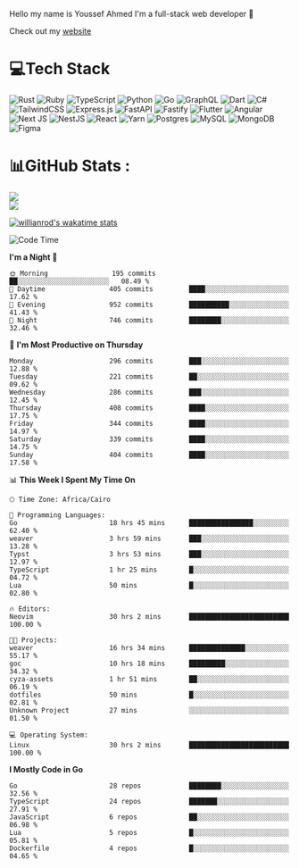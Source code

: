 Hello my name is Youssef Ahmed I'm a full-stack web developer 👋

Check out my [website](https://youssefahmed.vercel.app)
 
# 💻Tech Stack

![Rust](https://img.shields.io/badge/rust-%23000000.svg?style=for-the-badge&logo=rust&logoColor=white) ![Ruby](https://img.shields.io/badge/ruby-%23CC342D.svg?style=for-the-badge&logo=ruby&logoColor=white) ![TypeScript](https://img.shields.io/badge/typescript-%23007ACC.svg?style=for-the-badge&logo=typescript&logoColor=white) ![Python](https://img.shields.io/badge/python-3670A0?style=for-the-badge&logo=python&logoColor=ffdd54) ![Go](https://img.shields.io/badge/go-%2300ADD8.svg?style=for-the-badge&logo=go&logoColor=white) ![GraphQL](https://img.shields.io/badge/-GraphQL-E10098?style=for-the-badge&logo=graphql&logoColor=white) ![Dart](https://img.shields.io/badge/dart-%230175C2.svg?style=for-the-badge&logo=dart&logoColor=white) ![C#](https://img.shields.io/badge/c%23-%23239120.svg?style=for-the-badge&logo=c-sharp&logoColor=white) ![TailwindCSS](https://img.shields.io/badge/tailwindcss-%2338B2AC.svg?style=for-the-badge&logo=tailwind-css&logoColor=white) ![Express.js](https://img.shields.io/badge/express.js-%23404d59.svg?style=for-the-badge&logo=express&logoColor=%2361DAFB) ![FastAPI](https://img.shields.io/badge/FastAPI-005571?style=for-the-badge&logo=fastapi) ![Fastify](https://img.shields.io/badge/fastify-%23000000.svg?style=for-the-badge&logo=fastify&logoColor=white) ![Flutter](https://img.shields.io/badge/Flutter-%2302569B.svg?style=for-the-badge&logo=Flutter&logoColor=white) ![Angular](https://img.shields.io/badge/angular-%23DD0031.svg?style=for-the-badge&logo=angular&logoColor=white) ![Next JS](https://img.shields.io/badge/Next-black?style=for-the-badge&logo=next.js&logoColor=white) ![NestJS](https://img.shields.io/badge/nestjs-%23E0234E.svg?style=for-the-badge&logo=nestjs&logoColor=white) ![React](https://img.shields.io/badge/react-%2320232a.svg?style=for-the-badge&logo=react&logoColor=%2361DAFB) ![Yarn](https://img.shields.io/badge/yarn-%232C8EBB.svg?style=for-the-badge&logo=yarn&logoColor=white) ![Postgres](https://img.shields.io/badge/postgres-%23316192.svg?style=for-the-badge&logo=postgresql&logoColor=white) ![MySQL](https://img.shields.io/badge/mysql-%2300f.svg?style=for-the-badge&logo=mysql&logoColor=white) ![MongoDB](https://img.shields.io/badge/MongoDB-%234ea94b.svg?style=for-the-badge&logo=mongodb&logoColor=white)     ![Figma](https://img.shields.io/badge/figma-%23F24E1E.svg?style=for-the-badge&logo=figma&logoColor=white)

# 📊GitHub Stats :

![](https://github-readme-stats.vercel.app/api?username=joetifa2003&theme=tokyonight&hide_border=false&include_all_commits=false&count_private=false)<br/>
![](https://github-readme-streak-stats.herokuapp.com/?user=joetifa2003&theme=tokyonight&hide_border=false)<br/>

[![willianrod's wakatime stats](https://github-readme-stats.vercel.app/api/wakatime?username=joetifa2003&layout=compact)](https://github.com/anuraghazra/github-readme-stats)
<!--START_SECTION:waka-->
![Code Time](http://img.shields.io/badge/Code%20Time-3%2C952%20hrs%208%20mins-blue)

**I'm a Night 🦉** 

```text
🌞 Morning                195 commits         ██░░░░░░░░░░░░░░░░░░░░░░░   08.49 % 
🌆 Daytime                405 commits         ████░░░░░░░░░░░░░░░░░░░░░   17.62 % 
🌃 Evening                952 commits         ██████████░░░░░░░░░░░░░░░   41.43 % 
🌙 Night                  746 commits         ████████░░░░░░░░░░░░░░░░░   32.46 % 
```
📅 **I'm Most Productive on Thursday** 

```text
Monday                   296 commits         ███░░░░░░░░░░░░░░░░░░░░░░   12.88 % 
Tuesday                  221 commits         ██░░░░░░░░░░░░░░░░░░░░░░░   09.62 % 
Wednesday                286 commits         ███░░░░░░░░░░░░░░░░░░░░░░   12.45 % 
Thursday                 408 commits         ████░░░░░░░░░░░░░░░░░░░░░   17.75 % 
Friday                   344 commits         ████░░░░░░░░░░░░░░░░░░░░░   14.97 % 
Saturday                 339 commits         ████░░░░░░░░░░░░░░░░░░░░░   14.75 % 
Sunday                   404 commits         ████░░░░░░░░░░░░░░░░░░░░░   17.58 % 
```


📊 **This Week I Spent My Time On** 

```text
🕑︎ Time Zone: Africa/Cairo

💬 Programming Languages: 
Go                       18 hrs 45 mins      ████████████████░░░░░░░░░   62.40 % 
weaver                   3 hrs 59 mins       ███░░░░░░░░░░░░░░░░░░░░░░   13.28 % 
Typst                    3 hrs 53 mins       ███░░░░░░░░░░░░░░░░░░░░░░   12.97 % 
TypeScript               1 hr 25 mins        █░░░░░░░░░░░░░░░░░░░░░░░░   04.72 % 
Lua                      50 mins             █░░░░░░░░░░░░░░░░░░░░░░░░   02.80 % 

🔥 Editors: 
Neovim                   30 hrs 2 mins       █████████████████████████   100.00 % 

🐱‍💻 Projects: 
weaver                   16 hrs 34 mins      ██████████████░░░░░░░░░░░   55.17 % 
goc                      10 hrs 18 mins      █████████░░░░░░░░░░░░░░░░   34.32 % 
cyza-assets              1 hr 51 mins        ██░░░░░░░░░░░░░░░░░░░░░░░   06.19 % 
dotfiles                 50 mins             █░░░░░░░░░░░░░░░░░░░░░░░░   02.81 % 
Unknown Project          27 mins             ░░░░░░░░░░░░░░░░░░░░░░░░░   01.50 % 

💻 Operating System: 
Linux                    30 hrs 2 mins       █████████████████████████   100.00 % 
```

**I Mostly Code in Go** 

```text
Go                       28 repos            ████████░░░░░░░░░░░░░░░░░   32.56 % 
TypeScript               24 repos            ███████░░░░░░░░░░░░░░░░░░   27.91 % 
JavaScript               6 repos             ██░░░░░░░░░░░░░░░░░░░░░░░   06.98 % 
Lua                      5 repos             █░░░░░░░░░░░░░░░░░░░░░░░░   05.81 % 
Dockerfile               4 repos             █░░░░░░░░░░░░░░░░░░░░░░░░   04.65 % 
```




<!--END_SECTION:waka-->
